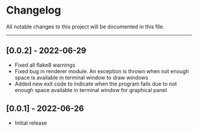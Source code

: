 Changelog
=========

All notable changes to this project will be documented in this file.

****

[0.0.2] - 2022-06-29
--------------------
- Fixed all flake8 warnings
- Fixed bug in renderer module. An exception is thrown when not enough space is available in terminal window to draw windows
- Added new exit code to indicate when the program fails due to not enough space available in terminal window for graphical panel

[0.0.1] - 2022-06-26
--------------------
- Initial release
